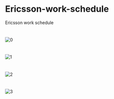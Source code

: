 # Ericsson-work-schedule
Ericsson work schedule
#
![0](https://github.com/user-attachments/assets/b915d8f3-2a0a-43d3-ac0a-6841c3226d55)
#
![1](https://github.com/user-attachments/assets/0514ae49-ace4-494f-98d7-015552b6aec2)
#
![2](https://github.com/user-attachments/assets/e8c4695f-8e57-49b1-a3d7-7233d559e144)
#
![3](https://github.com/user-attachments/assets/73668111-1f1d-4855-9301-2b58be984dca)
